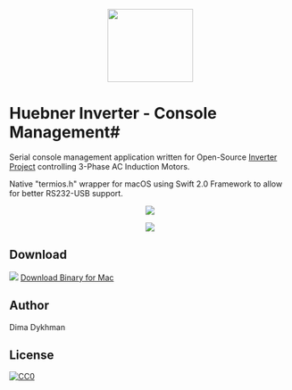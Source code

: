 <p align="center">
<img src="https://github.com/poofik/huebner-inverter/raw/master/Web/img/icon.png" alt="" width="153" height="131" />
</p>

# Huebner Inverter - Console Management#

Serial console management application written for Open-Source [Inverter Project](http://johanneshuebner.com/quickcms/index.html%3Fde_electric-car-conversion-site,14.html) controlling 3-Phase AC Induction Motors.

Native "termios.h" wrapper for macOS using Swift 2.0 Framework to allow for better RS232-USB support.

<p align="center">
  <img src="https://github.com/poofik/huebner-inverter/raw/master/Web/img/screenshot.jpg">
</p>

<p align="center">
  <img src="https://github.com/poofik/huebner-inverter/raw/master/Web/img/photo.jpg">
</p>

## Download

<img src="https://github.com/poofik/huebner-inverter/raw/master/Web/img/download.png"> <a href="https://github.com/poofik/Huebner-Inverter/releases/download/1.0/Huebner.Inverter.zip">Download Binary for Mac</a>

## Author

Dima Dykhman

## License

<a href="http://creativecommons.org/publicdomain/zero/1.0/" rel="license" target="_blank"> <img alt="CC0" border="0" src="http://i.creativecommons.org/l/zero/1.0/88x31.png" title="CC0" /></a>